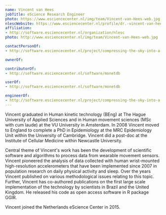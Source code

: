 ```yaml
---
name: Vincent van Hees
jobTitle: eScience Research Engineer
photo: https://www.esciencecenter.nl/img/team/Vincent-van-Hees-web.jpg
nlescWebsite: https://www.esciencecenter.nl/profile/dr.-vincent-van-hees
affiliation:
- http://software.esciencecenter.nl/organization/nlesc
photo: http://www.esciencecenter.nl/img/team/Vincent-van-Hees-web.jpg

contactPersonOf:
- http://software.esciencecenter.nl/project/compressing-the-sky-into-a-large-collection-of-statistical-models

ownerOf:

contributorOf:
- http://software.esciencecenter.nl/software/monetdb

userOf:
- http://software.esciencecenter.nl/software/monetdb

engineerOf:
- http://software.esciencecenter.nl/project/compressing-the-sky-into-a-large-collection-of-statistical-models
---
```

Vincent graduated in Human kinetic technology (BEng) at The Hague University of Applied Sciences and in Human movement sciences (MSc with cum laude) at the VU University in Amsterdam. In 2008 Vincent moved to England to complete a PhD in Epidemiology at the MRC Epidemiology Unit within the University of Cambridge. Vincent did a post-doc at the Institute of Cellular Medicine within Newcastle University.

Central theme of Vincent's work has been the development of scientific software and algorithms to process data from wearable movement sensors. Vincent pioneered the analysis of data collected with human wrist-mounted high-resolution accelerometers that have been implemented since 2007 in population research on daily physical activity and sleep. Over the years Vincent published on various methodological issues relating to this topic. Further, Vincent has co-authored publications on the first large scale implementation of the technology by scientists in Brazil and the United Kingdom. He released his code as open access software in R package GGIR.

Vincent joined the Netherlands eScience Center in 2015.
